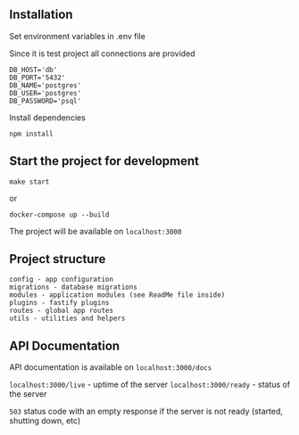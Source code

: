 ## Installation

Set environment variables in .env file

Since it is test project all connections are provided
```
DB_HOST='db'
DB_PORT='5432'
DB_NAME='postgres'
DB_USER='postgres'
DB_PASSWORD='psql'

```

Install dependencies
```
npm install
```

## Start the project for development

```
make start
```
or
```
docker-compose up --build
```

The project will be available on `localhost:3000`

## Project structure

```
config - app configuration
migrations - database migrations
modules - application modules (see ReadMe file inside)
plugins - fastify plugins
routes - global app routes
utils - utilities and helpers 
```

## API Documentation
API documentation is available on `localhost:3000/docs`

`localhost:3000/live` - uptime of the server
`localhost:3000/ready` - status of the server

`503` status code with an empty response if the server is not ready (started, shutting down, etc)
